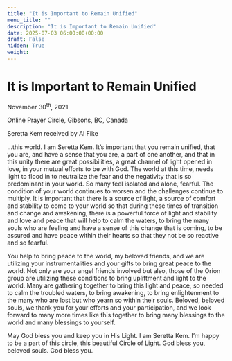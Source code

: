 ```yaml
---
title: "It is Important to Remain Unified"
menu_title: ""
description: "It is Important to Remain Unified"
date: 2025-07-03 06:00:00+00:00
draft: False
hidden: True
weight:
---
```

# It is Important to Remain Unified

November 30<sup>th</sup>, 2021

Online Prayer Circle, Gibsons, BC, Canada

Seretta Kem received by Al Fike

...this world. I am Seretta Kem. It’s important that you remain unified, that you are, and have a sense that you are, a part of one another, and that in this unity there are great possibilities, a great channel of light opened in love, in your mutual efforts to be with God. The world at this time, needs light to flood in to neutralize the fear and the negativity that is so predominant in your world. So many feel isolated and alone, fearful. The condition of your world continues to worsen and the challenges continue to multiply. It is important that there is a source of light, a source of comfort and stability to come to your world so that during these times of transition and change and awakening, there is a powerful force of light and stability and love and peace that will help to calm the waters, to bring the many souls who are feeling and have a sense of this change that is coming, to be assured and have peace within their hearts so that they not be so reactive and so fearful.

You help to bring peace to the world, my beloved friends, and we are utilizing your instrumentalities and your gifts to bring great peace to the world. Not only are your angel friends involved but also, those of the Orion group are utilizing these conditions to bring upliftment and light to the world. Many are gathering together to bring this light and peace, so needed to calm the troubled waters, to bring awakening, to bring enlightenment to the many who are lost but who yearn so within their souls. Beloved, beloved souls, we thank you for your efforts and your participation, and we look forward to many more times like this together to bring many blessings to the world and many blessings to yourself.

May God bless you and keep you in His Light. I am Seretta Kem. I’m happy to be a part of this circle, this beautiful Circle of Light. God bless you, beloved souls. God bless you.
